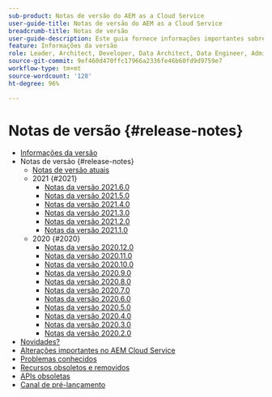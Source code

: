 ```yaml
---
sub-product: Notas de versão do AEM as a Cloud Service
user-guide-title: Notas de versão do AEM as a Cloud Service
breadcrumb-title: Notas de versão
user-guide-description: Este guia fornece informações importantes sobre a versão mais recente do Experience Manager as a Cloud Service, incluindo novidades, problemas conhecidos e recursos obsoletos e removidos.
feature: Informações da versão
role: Leader, Architect, Developer, Data Architect, Data Engineer, Admin, User
source-git-commit: 9ef460d470ffc17966a2336fe46b60fd9d9759e7
workflow-type: tm+mt
source-wordcount: '128'
ht-degree: 96%

---
```



# Notas de versão {#release-notes}

+ [Informações da versão](/help/release-notes/home.md)
+ Notas de versão {#release-notes}
   + [Notas de versão atuais](/help/release-notes/release-notes-cloud/release-notes-current.md)
   + 2021 {#2021}
      + [Notas da versão 2021.6.0](/help/release-notes/release-notes-cloud/2021/release-notes-2021-6-0.md)
      + [Notas da versão 2021.5.0](/help/release-notes/release-notes-cloud/2021/release-notes-2021-5-0.md)
      + [Notas da versão 2021.4.0](/help/release-notes/release-notes-cloud/2021/release-notes-2021-4-0.md)
      + [Notas da versão 2021.3.0](/help/release-notes/release-notes-cloud/2021/release-notes-2021-3-0.md)
      + [Notas da versão 2021.2.0](/help/release-notes/release-notes-cloud/2021/release-notes-2021-2-0.md)
      + [Notas da versão 2021.1.0](/help/release-notes/release-notes-cloud/2021/release-notes-2021-1-0.md)
   + 2020 {#2020}
      + [Notas da versão 2020.12.0](/help/release-notes/release-notes-cloud/2020/release-notes-2020-12-0.md)
      + [Notas da versão 2020.11.0](/help/release-notes/release-notes-cloud/2020/release-notes-2020-11-0.md)
      + [Notas da versão 2020.10.0](/help/release-notes/release-notes-cloud/2020/release-notes-2020-10-0.md)
      + [Notas da versão 2020.9.0](/help/release-notes/release-notes-cloud/2020/release-notes-2020-9-0.md)
      + [Notas da versão 2020.8.0](/help/release-notes/release-notes-cloud/2020/release-notes-2020-8-0.md)
      + [Notas da versão 2020.7.0](/help/release-notes/release-notes-cloud/2020/release-notes-2020-7-0.md)
      + [Notas da versão 2020.6.0](/help/release-notes/release-notes-cloud/2020/release-notes-2020-6-0.md)
      + [Notas da versão 2020.5.0](/help/release-notes/release-notes-cloud/2020/release-notes-2020-5-0.md)
      + [Notas da versão 2020.4.0](/help/release-notes/release-notes-cloud/2020/release-notes-2020-4-0.md)
      + [Notas da versão 2020.3.0](/help/release-notes/release-notes-cloud/2020/release-notes-2020-3-0.md)
      + [Notas da versão 2020.2.0](/help/release-notes/release-notes-cloud/2020/release-notes-2020-2-0.md)
+ [Novidades?](what-is-new.md)
+ [Alterações importantes no AEM Cloud Service](aem-cloud-changes.md)
+ [Problemas conhecidos](known-issues.md)
+ [Recursos obsoletos e removidos](deprecated-removed-features.md)
+ [APIs obsoletas](deprecated-apis.md)
+ [Canal de pré-lançamento](prerelease.md)
